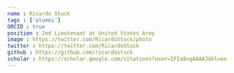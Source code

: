 ```yaml
---
name : Ricardo Stuck
tags : ['alumni']
ORCID : true
position : 2nd Lieutenant at United States Army
image : https://twitter.com/RicardoStuck/photo
twitter : https://twitter.com/RicardoStuck
github : https://github.com/ricardostuck
scholar : https://scholar.google.com/citations?user=IFIa8vgAAAAJ&hl=en
---
```

